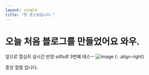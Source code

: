 ```yaml
---
layout: single
title: "첫 포스팅입니다."
---
```


# 오늘 처음 블로그를 만들었어요 와우.
앞으로 열심히
실시간 반영
sdfsdf
3번쨰 테스ㅡ
![image](https://user-images.githubusercontent.com/101251439/158017632-bcf7f344-5dad-4230-b571-7e8ece8512d0.png)
{: .align-right}

중앙 절렬 입니다.